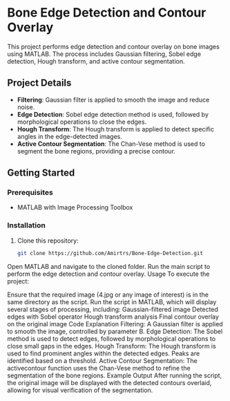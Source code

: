 # Bone Edge Detection and Contour Overlay

This project performs edge detection and contour overlay on bone images using MATLAB. The process includes Gaussian filtering, Sobel edge detection, Hough transform, and active contour segmentation.

## Project Details

- **Filtering**: Gaussian filter is applied to smooth the image and reduce noise.
- **Edge Detection**: Sobel edge detection method is used, followed by morphological operations to close the edges.
- **Hough Transform**: The Hough transform is applied to detect specific angles in the edge-detected images.
- **Active Contour Segmentation**: The Chan-Vese method is used to segment the bone regions, providing a precise contour.

## Getting Started

### Prerequisites

- MATLAB with Image Processing Toolbox

### Installation

1. Clone this repository:
   ```bash
   git clone https://github.com/Amirtrs/Bone-Edge-Detection.git
Open MATLAB and navigate to the cloned folder.
Run the main script to perform the edge detection and contour overlay.
Usage
To execute the project:

Ensure that the required image (4.jpg or any image of interest) is in the same directory as the script.
Run the script in MATLAB, which will display several stages of processing, including:
Gaussian-filtered image
Detected edges with Sobel operator
Hough transform analysis
Final contour overlay on the original image
Code Explanation
Filtering: A Gaussian filter is applied to smooth the image, controlled by parameter B.
Edge Detection: The Sobel method is used to detect edges, followed by morphological operations to close small gaps in the edges.
Hough Transform: The Hough transform is used to find prominent angles within the detected edges. Peaks are identified based on a threshold.
Active Contour Segmentation: The activecontour function uses the Chan-Vese method to refine the segmentation of the bone regions.
Example Output
After running the script, the original image will be displayed with the detected contours overlaid, allowing for visual verification of the segmentation.






